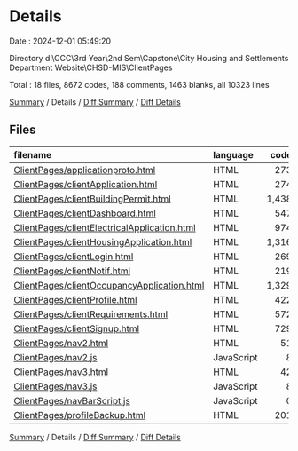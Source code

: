 # Details

Date : 2024-12-01 05:49:20

Directory d:\\CCC\\3rd Year\\2nd Sem\\Capstone\\City Housing and Settlements Department Website\\CHSD-MIS\\ClientPages

Total : 18 files,  8672 codes, 188 comments, 1463 blanks, all 10323 lines

[Summary](results.md) / Details / [Diff Summary](diff.md) / [Diff Details](diff-details.md)

## Files
| filename | language | code | comment | blank | total |
| :--- | :--- | ---: | ---: | ---: | ---: |
| [ClientPages/applicationproto.html](/ClientPages/applicationproto.html) | HTML | 273 | 12 | 31 | 316 |
| [ClientPages/clientApplication.html](/ClientPages/clientApplication.html) | HTML | 274 | 12 | 57 | 343 |
| [ClientPages/clientBuildingPermit.html](/ClientPages/clientBuildingPermit.html) | HTML | 1,438 | 27 | 265 | 1,730 |
| [ClientPages/clientDashboard.html](/ClientPages/clientDashboard.html) | HTML | 547 | 19 | 102 | 668 |
| [ClientPages/clientElectricalApplication.html](/ClientPages/clientElectricalApplication.html) | HTML | 974 | 19 | 155 | 1,148 |
| [ClientPages/clientHousingApplication.html](/ClientPages/clientHousingApplication.html) | HTML | 1,316 | 16 | 282 | 1,614 |
| [ClientPages/clientLogin.html](/ClientPages/clientLogin.html) | HTML | 269 | 1 | 37 | 307 |
| [ClientPages/clientNotif.html](/ClientPages/clientNotif.html) | HTML | 219 | 10 | 40 | 269 |
| [ClientPages/clientOccupancyApplication.html](/ClientPages/clientOccupancyApplication.html) | HTML | 1,329 | 21 | 231 | 1,581 |
| [ClientPages/clientProfile.html](/ClientPages/clientProfile.html) | HTML | 422 | 13 | 59 | 494 |
| [ClientPages/clientRequirements.html](/ClientPages/clientRequirements.html) | HTML | 572 | 12 | 62 | 646 |
| [ClientPages/clientSignup.html](/ClientPages/clientSignup.html) | HTML | 729 | 14 | 110 | 853 |
| [ClientPages/nav2.html](/ClientPages/nav2.html) | HTML | 51 | 5 | 7 | 63 |
| [ClientPages/nav2.js](/ClientPages/nav2.js) | JavaScript | 8 | 0 | 0 | 8 |
| [ClientPages/nav3.html](/ClientPages/nav3.html) | HTML | 42 | 5 | 5 | 52 |
| [ClientPages/nav3.js](/ClientPages/nav3.js) | JavaScript | 8 | 0 | 0 | 8 |
| [ClientPages/navBarScript.js](/ClientPages/navBarScript.js) | JavaScript | 0 | 0 | 1 | 1 |
| [ClientPages/profileBackup.html](/ClientPages/profileBackup.html) | HTML | 201 | 2 | 19 | 222 |

[Summary](results.md) / Details / [Diff Summary](diff.md) / [Diff Details](diff-details.md)